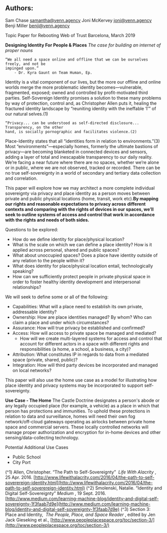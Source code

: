 ## Authors:
Sam Chase samantha@venn.agency
Joni McKervey joni@venn.agency
Benji Miller benji@venn.agency

Topic Paper for Rebooting Web of Trust
Barcelona, March 2019

**Designing Identity For People & Places**
_The case for building an internet of proper nouns_


    “We all need a space online and offline that we can be ourselves freely, and not be
    impinged upon.”
        - Dr. Kyra Gaunt on Team Human, Ep.


Identity is a vital component of our lives, but the more our offline and online worlds merge the
more problematic identity becomes—vulnerable, fragmented, exposed; owned and controlled by
profit-motivated third parties. Self-Sovereign Identity promises a solution to these many
problems by way of protection, control and, as Christopher Allen puts it, healing the fractured
identity landscape by “reuniting identity with the ineffable ‘I’” of our natural selves.(1)


    “Privacy... can be understood as self-directed disclosure... Transparency, on the other
    hand, is socially pornographic and facilitates violence.(2)
    
Place-Identity states that all “​identities form in relation to environments.”(3) Most
“environments”—especially homes, formerly the ultimate bastions of privacy—are becoming
blanketed in connected devices and sensors, adding a layer of total and inescapable
transparency to our daily reality. We’re facing a near future where there are no spaces, whether
we’re alone or in public, where we are not observed, tracked or recorded. There can be no true
self-sovereignty in a world of secondary and tertiary data collection and correlation.


This paper will explore how we may architect a more complete individual sovereignty via privacy
and place identity as a person moves between private and public physical locations (home,
transit, work etc). ​ **By mapping our rights and reasonable expectations to privacy across**
**different contexts and comparing with the rights of devices in our spaces, we’ll seek to
outline systems of access and control that work in accordance with the rights and needs
of both sides.**

Questions to be explored:

- How do we define identity for place/physical location?
- What is the scale on which we can define a place identity? How is it applied across
    personal, shared and public spaces?
- What about unoccupied spaces? Does a place have identity outside of any relation to
    the people within it?
- What does identity for place/physical location entail, technologically speaking?
- How can we sufficiently protect people in private physical space in order to foster healthy
    identity development and interpersonal relationships?


We will seek to define some or all of the following:
- Capabilities: What will a place need to establish its own private, addressable identity?
- Ownership: ​How are place identities managed? By whom? Who can claim a place and
under which circumstances?
- Assurance: How will true privacy be established and confirmed?
- Access: How will access to private space be managed and mediated?
    - How will we create multi-layered systems for access and control that account for
different actors in a space with different rights and responsibilities (a home, a
school, a business, a city)?
- Attribution: What constitutes IP in regards to data from a mediated space (private,
shared, public)?
- Integration: How will third party devices be incorporated and managed on local
networks?

This paper will also use the home use case as a model for illustrating how place identity and
privacy systems may be incorporated to support self-sovereignty.


**Use Case - The Home**
The Castle Doctrine ​designates a person's abode or any legally occupied place (for example, a
vehicle) as a place in which that person has protections and immunities. To uphold these protections
in relation to data and surveillance, homes will need their own ​fog network/off-cloud gateways
operating as airlocks between private home space and commercial servers​. These locally
controlled networks will manage p​roper authorization and encryption for in-home devices and
other sensing/data-collecting technology.

Potential Additional Use Cases
- Public School
- City Port


(^1) Allen, Christopher. “The Path to Self-Sovereignty” ​ _Life With Alacrity_ ​, 25 Apr. 2016.
[http://www.lifewithalacrity.com/2016/04/the-path-to-self-soverereign-identity.html](http://www.lifewithalacrity.com/2016/04/the-path-to-self-soverereign-identity.html)
(^2) Smolenski, Natalie. “Identity and Digital Self-Sovereignty” ​ _Medium_ ​, 19 Sept. 2016.
[http://www.medium.com/learning-machine-blog/identity-and-digital-self-sovereignty-1f3faab7d9e](http://www.medium.com/learning-machine-blog/identity-and-digital-self-sovereignty-1f3faab7d9e)
(^3) Section 3: Place and Identity, ​ _The People, Place, and Space Reader_ ​, edited by Jen Jack Gieseking et
al., [http://www.peopleplacespace.org/toc/section-3/](http://www.peopleplacespace.org/toc/section-3/)


